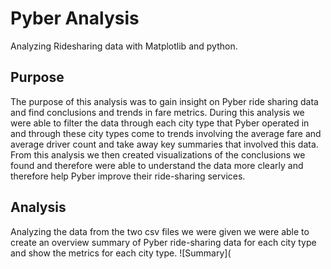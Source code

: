 # Pyber Analysis 
Analyzing Ridesharing data with Matplotlib and python.
## Purpose 
The purpose of this analysis was to gain insight on Pyber ride sharing data and find conclusions and trends in fare metrics. During this analysis we were able to filter the data through each city type that Pyber operated in and through these city types come to trends involving the average fare and average driver count and take away key summaries that involved this data. From this analysis we then created visualizations of the conclusions we found and therefore were able to understand the data more clearly and therefore help Pyber improve their ride-sharing services. 
## Analysis 
Analyzing the data from the two csv files we were given we were able to create an overview summary of Pyber ride-sharing data for each city type and show the metrics for each city type. 
![Summary](
